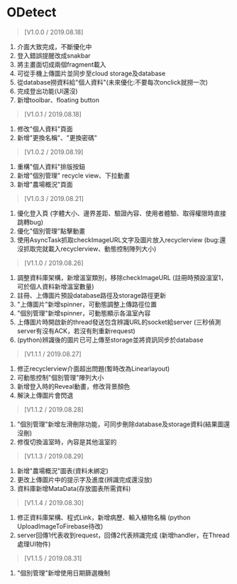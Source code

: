 # ODetect

> [V1.0.0 / 2019.08.18]
1. 介面大致完成，不斷優化中
2. 登入錯誤提醒改成snakbar
3. 將主畫面切成兩個fragment載入
4. 可從手機上傳圖片並同步至cloud storage及database
5. 從database撈資料給"個人資料"(未來優化:不要每次onclick就撈一次)
6. 完成登出功能(UI還沒)
7. 新增toolbar、floating button


> [V1.0.1 / 2019.08.18]
1. 修改"個人資料"頁面
2. 新增"更換名稱"、"更換密碼"


> [V1.0.2 / 2019.08.19]
1. 重構"個人資料"排版按鈕
2. 新增"個別管理" recycle view、下拉動畫
3. 新增"農場概況"頁面

> [V1.0.3 / 2019.08.21]
1. 優化登入頁
   (字體大小、邊界差距、驗證內容、使用者體驗、取得權限時直接跳轉bug)
2. 優化"個別管理"點擊動畫
3. 使用AsyncTask抓取checkImageURL文字及圖片放入recyclerview
   (bug:還沒抓取完就載入recyclerview、動態控制陣列大小)

> [V1.1.0 / 2019.08.26]
1. 調整資料庫架構，新增溫室類別，移除checkImageURL
   (註冊時預設溫室1，可於個人資料新增溫室數量)
2. 註冊、上傳圖片預設database路徑及storage路徑更新
3. "上傳圖片"新增spinner，可動態調整上傳路徑位置
4. "個別管理"新增spinner，可動態顯示各溫室內容
5. 上傳圖片時開啟新的thread發送包含辨識URL的socket給server
   (三秒偵測server有沒有ACK，若沒有則重新request)
6. (python)辨識後的圖片已可上傳至storage並將資訊同步於database

> [V1.1.1 / 2019.08.27]
1. 修正recyclerview介面超出問題(暫時改為Linearlayout)
2. 可動態控制"個別管理"陣列大小
3. 新增登入時的Reveal動畫，修改背景顏色
4. 解決上傳圖片會閃退

> [V1.1.2 / 2019.08.28]
1. "個別管理"新增左滑刪除功能，可同步刪除database及storage資料(結果圖還沒刪)
2. 修復切換溫室時，內容是其他溫室的

> [V1.1.3 / 2019.08.29]
1. 新增"農場概況"圖表(資料未綁定)
2. 更改上傳圖片中的提示字及進度(辨識完成還沒放)
3. 資料庫新增MataData(存放圖表所需資料)

> [V1.1.4 / 2019.08.30]
1. 修正資料庫架構、程式Link，新增病歷、輸入植物名稱
   (python UploadImageToFirebase待改)
2. server回傳1代表收到request，回傳2代表辨識完成
   (新增handler，在Thread處理UI物件)

> [V1.1.5 / 2019.08.31]
1. "個別管理"新增使用日期篩選機制